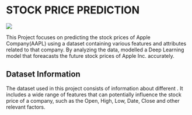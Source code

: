 # STOCK PRICE PREDICTION
![](https://4236008.fs1.hubspotusercontent-na1.net/hub/4236008/hubfs/Plancorp-market-prediction-is-harder-than-you-think.jpeg?width=858&name=Plancorp-market-prediction-is-harder-than-you-think.jpeg)

This Project focuses on predicting the stock prices of Apple Company(AAPL) using a dataset containing various features and attributes related to that company. By analyzing the data, modelled a Deep Learning model that foreacasts the future stock prices of Apple Inc. accurately.
## Dataset Information
The dataset used in this project consists of information about different . It includes a wide range of features that can potentially influence the stock price of a company, such as the Open, High, Low, Date, Close and other relevant factors.

